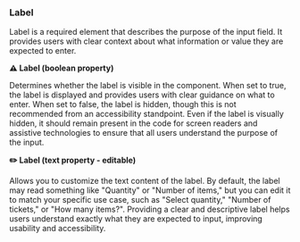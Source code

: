 ### Label

Label is a required element that describes the purpose of the input field. It provides users with clear context about what information or value they are expected to enter.

**⚠️ Label (boolean property)**

Determines whether the label is visible in the component. When set to true, the label is displayed and provides users with clear guidance on what to enter. When set to false, the label is hidden, though this is not recommended from an accessibility standpoint. Even if the label is visually hidden, it should remain present in the code for screen readers and assistive technologies to ensure that all users understand the purpose of the input.

**✏️ Label (text property - editable)**

Allows you to customize the text content of the label. By default, the label may read something like "Quantity" or "Number of items," but you can edit it to match your specific use case, such as "Select quantity," "Number of tickets," or "How many items?". Providing a clear and descriptive label helps users understand exactly what they are expected to input, improving usability and accessibility.